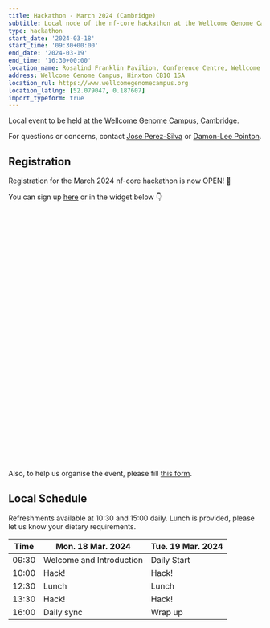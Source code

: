 ```yaml
---
title: Hackathon - March 2024 (Cambridge)
subtitle: Local node of the nf-core hackathon at the Wellcome Genome Campus, Cambridge.
type: hackathon
start_date: '2024-03-18'
start_time: '09:30+00:00'
end_date: '2024-03-19'
end_time: '16:30+00:00'
location_name: Rosalind Franklin Pavilion, Conference Centre, Wellcome Genome Campus
address: Wellcome Genome Campus, Hinxton CB10 1SA
location_rul: https://www.wellcomegenomecampus.org
location_latlng: [52.079047, 0.187607]
import_typeform: true
---
```


Local event to be held at the [Wellcome Genome Campus, Cambridge](https://goo.gl/maps/k3fuhxd6R8Tnuoay8).

For questions or concerns, contact [<i class="fab fa-slack"></i> Jose Perez-Silva](https://nfcore.slack.com/team/U04M3B2QSDQ) or [<i class="fab fa-slack"></i> Damon-Lee Pointon](https://sanger.slack.com/team/U0283HRRMB6).

## Registration

Registration for the March 2024 nf-core hackathon is now OPEN! 🎉

You can sign up [here](https://seqera.typeform.com/mar24hackathon) or in the widget below 👇

<div data-tf-widget="YVGRCa8c" style="width:100%;height:500px;color:#FFFFFF;"></div>

Also, to help us organise the event, please fill [this form](https://forms.gle/BXHjAJtntPajfu4aA).

## Local Schedule

Refreshments available at 10:30 and 15:00 daily. Lunch is provided, please let us know your dietary requirements.

<div class="table-responsive">
    <table class="table table-hover table-sm table-bordered">
        <thead>
            <tr>
                <th>Time</th>
                <th>Mon. 18 Mar. 2024</th>
                <th>Tue. 19 Mar. 2024</th>
            </tr>
            </thead>
            <tbody>
            <tr>
                <td data-timestamp="1679905800" data-timeformat="HH:mm z">09:30</td>
                <td background-color:navy; rowspan="1">Welcome and Introduction</td>
                <td background-color:navy; rowspan="1">Daily Start</td>
            </tr>
                <td data-timestamp="1679907600" data-timeformat="HH:mm z">10:00</td>
                <td rowspan="1">Hack!</td>
                <td rowspan="1">Hack!</td>
            </tr>
            <tr>
                <td data-timestamp="1679918400" data-timeformat="HH:mm z">12:30</td>
                <td rowspan="1">Lunch</td>
                <td rowspan="1">Lunch</td>
            </tr>
            <tr>
                <td data-timestamp="1679922000" data-timeformat="HH:mm z">13:30</td>
                <td rowspan="1">Hack!</td>
                <td rowspan="1">Hack!</td>
            </tr>
            <tr>
                <td data-timestamp="1679932800"  data-timeformat="HH:mm z">16:00</td>
                <td>Daily sync</td>
                <td>Wrap up</td>
            </tr>
        </tbody>
    </table>
</div>
